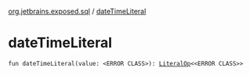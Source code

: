 [org.jetbrains.exposed.sql](index.md) / [dateTimeLiteral](.)

# dateTimeLiteral

`fun dateTimeLiteral(value: <ERROR CLASS>): `[`LiteralOp`](-literal-op/index.md)`<<ERROR CLASS>>`